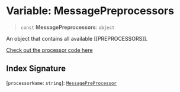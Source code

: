 # Variable: MessagePreprocessors

> `const` **MessagePreprocessors**: `object`

An object that contains all available [[PREPROCESSORS]].

[Check out the processor code here](https://github.com/open-wa/wa-automate-nodejs/blob/master/src/structures/preProcessors.ts)

## Index Signature

 \[`processorName`: `string`\]: [`MessagePreProcessor`](/reference/structures/preProcessors/type-aliases/MessagePreProcessor.md)
